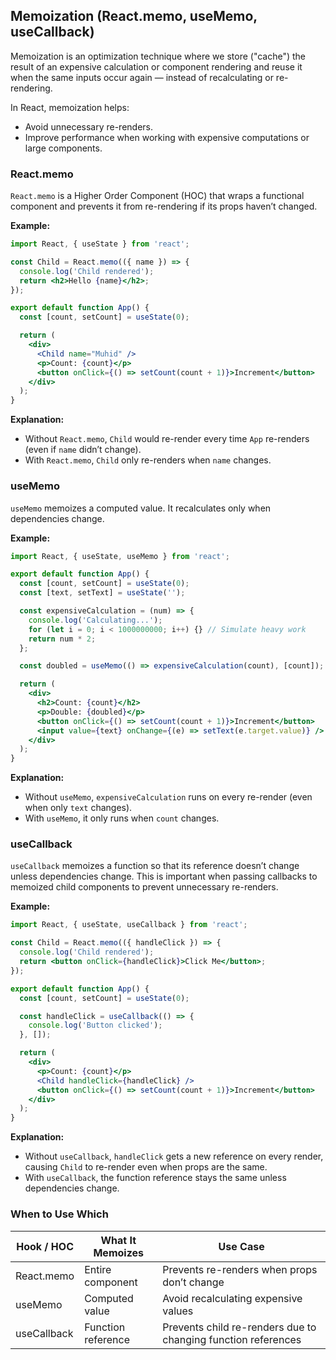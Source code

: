 ## Memoization (React.memo, useMemo, useCallback)

Memoization is an optimization technique where we store ("cache") the result of an expensive calculation or component rendering and reuse it when the same inputs occur again — instead of recalculating or re-rendering.

In React, memoization helps:

- Avoid unnecessary re-renders.
- Improve performance when working with expensive computations or large components.

### React.memo

`React.memo` is a Higher Order Component (HOC) that wraps a functional component and prevents it from re-rendering if its props haven’t changed.

**Example:**

```jsx
import React, { useState } from 'react';

const Child = React.memo(({ name }) => {
  console.log('Child rendered');
  return <h2>Hello {name}</h2>;
});

export default function App() {
  const [count, setCount] = useState(0);

  return (
    <div>
      <Child name="Muhid" />
      <p>Count: {count}</p>
      <button onClick={() => setCount(count + 1)}>Increment</button>
    </div>
  );
}
```

**Explanation:**

- Without `React.memo`, `Child` would re-render every time `App` re-renders (even if `name` didn’t change).
- With `React.memo`, `Child` only re-renders when `name` changes.

### useMemo

`useMemo` memoizes a computed value. It recalculates only when dependencies change.

**Example:**

```jsx
import React, { useState, useMemo } from 'react';

export default function App() {
  const [count, setCount] = useState(0);
  const [text, setText] = useState('');

  const expensiveCalculation = (num) => {
    console.log('Calculating...');
    for (let i = 0; i < 1000000000; i++) {} // Simulate heavy work
    return num * 2;
  };

  const doubled = useMemo(() => expensiveCalculation(count), [count]);

  return (
    <div>
      <h2>Count: {count}</h2>
      <p>Double: {doubled}</p>
      <button onClick={() => setCount(count + 1)}>Increment</button>
      <input value={text} onChange={(e) => setText(e.target.value)} />
    </div>
  );
}
```

**Explanation:**

- Without `useMemo`, `expensiveCalculation` runs on every re-render (even when only `text` changes).
- With `useMemo`, it only runs when `count` changes.

### useCallback

`useCallback` memoizes a function so that its reference doesn’t change unless dependencies change. This is important when passing callbacks to memoized child components to prevent unnecessary re-renders.

**Example:**

```jsx
import React, { useState, useCallback } from 'react';

const Child = React.memo(({ handleClick }) => {
  console.log('Child rendered');
  return <button onClick={handleClick}>Click Me</button>;
});

export default function App() {
  const [count, setCount] = useState(0);

  const handleClick = useCallback(() => {
    console.log('Button clicked');
  }, []);

  return (
    <div>
      <p>Count: {count}</p>
      <Child handleClick={handleClick} />
      <button onClick={() => setCount(count + 1)}>Increment</button>
    </div>
  );
}
```

**Explanation:**

- Without `useCallback`, `handleClick` gets a new reference on every render, causing `Child` to re-render even when props are the same.
- With `useCallback`, the function reference stays the same unless dependencies change.

### When to Use Which

| Hook / HOC  | What It Memoizes   | Use Case                                                      |
| ----------- | ------------------ | ------------------------------------------------------------- |
| React.memo  | Entire component   | Prevents re-renders when props don’t change                   |
| useMemo     | Computed value     | Avoid recalculating expensive values                          |
| useCallback | Function reference | Prevents child re-renders due to changing function references |
